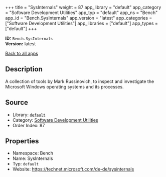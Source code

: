 ﻿+++
title = "SysInternals"
weight = 87
app_library = "default"
app_category = "Software Development Utilities"
app_typ = "default"
app_ns = "Bench"
app_id = "Bench.SysInternals"
app_version = "latest"
app_categories = ["Software Development Utilities"]
app_libraries = ["default"]
app_types = ["default"]
+++

**ID:** `Bench.SysInternals`  
**Version:** latest  
<!--more-->

[Back to all apps](/apps/)

## Description
A collection of tools by Mark Russinovich, to inspect and investigate
the Microsoft Windows operating systems and its processes.

## Source

* Library: [`default`](/app_libraries/default)
* Category: [Software Development Utilities](/app_categories/software-development-utilities)
* Order Index: 87

## Properties

* Namespace: Bench
* Name: SysInternals
* Typ: `default`
* Website: <https://technet.microsoft.com/de-de/sysinternals>

